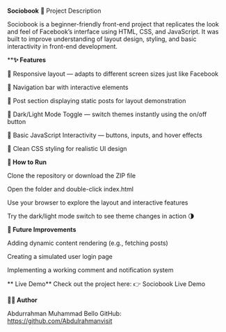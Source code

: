 **Sociobook**
🧩 Project Description

Sociobook is a beginner-friendly front-end project that replicates the look and feel of Facebook’s interface using HTML, CSS, and JavaScript.
It was built to improve understanding of layout design, styling, and basic interactivity in front-end development.

****✨ Features**

📱 Responsive layout — adapts to different screen sizes just like Facebook

🧭 Navigation bar with interactive elements

📰 Post section displaying static posts for layout demonstration

🎨 Dark/Light Mode Toggle — switch themes instantly using the on/off button

💬 Basic JavaScript Interactivity — buttons, inputs, and hover effects

💅 Clean CSS styling for realistic UI design


**🚀 How to Run**

Clone the repository or download the ZIP file

Open the folder and double-click index.html

Use your browser to explore the layout and interactive features

Try the dark/light mode switch to see theme changes in action 🌗

**🔧 Future Improvements**

Adding dynamic content rendering (e.g., fetching posts)

Creating a simulated user login page

Implementing a working comment and notification system

** Live Demo**
Check out the project here:
👉 Sociobook Live Demo

**👨‍💻 Author**

Abdurrahman Muhammad Bello
GitHub: https://github.com/Abdulrahmanvisit
